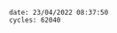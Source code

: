 

                date: 23/04/2022 08:37:50
                cycles: 62040

                         